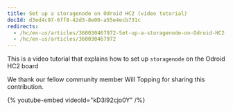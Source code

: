```yaml
---
title: Set up a storagenode on Odroid HC2 (video tutorial)
docId: d3ed4c97-6ff8-42d3-8e00-a55e4ecb731c
redirects:
  - /hc/en-us/articles/360030467972-Set-up-a-storagenode-on-Odroid-HC2-video-tutorial
  - /hc/en-us/articles/360030467972
---
```

This is a video tutorial that explains how to set up `storagenode` on the Odroid HC2 board

We thank our fellow community member Will Topping for sharing this contribution.

{% youtube-embed videoId="kD3l92cjo0Y" /%}
